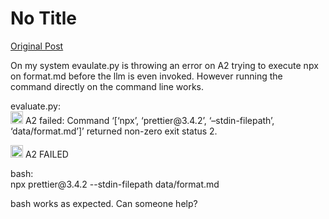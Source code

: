 # No Title

[Original Post](https://discourse.onlinedegree.iitm.ac.in/t/164277/484)

<p>On my system evaulate.py is throwing an error on A2 trying to execute npx on format.md before the llm is even invoked. However running the command directly on the command line works.</p>
<p>evaluate.py:<br>
<img src="https://emoji.discourse-cdn.com/google/red_circle.png?v=12" title=":red_circle:" class="emoji" alt=":red_circle:" loading="lazy" width="20" height="20"> A2 failed: Command ‘[‘npx’, ‘prettier@3.4.2’, ‘–stdin-filepath’, ‘data/format.md’]’ returned non-zero exit status 2.</p>
<p><img src="https://emoji.discourse-cdn.com/google/x.png?v=12" title=":x:" class="emoji" alt=":x:" loading="lazy" width="20" height="20"> A2 FAILED</p>
<p>bash:<br>
npx prettier@3.4.2 --stdin-filepath data/format.md</p>
<p>bash works as expected. Can someone help?</p>